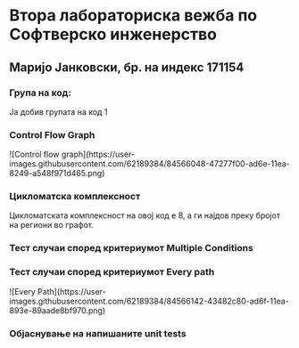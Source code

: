<h1>Втора лабораториска вежба по Софтверско инженерство</h1>
<h2>Маријо Јанковски, бр. на индекс 171154</h2>
<h3>Група на код:</h3>
<p>Ја добив групата на код 1</p>
<h3>Control Flow Graph</h3>
![Control flow graph](https://user-images.githubusercontent.com/62189384/84566048-47277f00-ad6e-11ea-8249-a548f971d465.png)
<h3>Цикломатска комплексност</h3>
<p>Цикломатската комплексност на овој код е 8, а ги најдов преку бројот на региони во графот.</p>
<h3>Тест случаи според критериумот Multiple Conditions</h3>

<h3>Тест случаи според критериумот Every path</h3>
![Every Path](https://user-images.githubusercontent.com/62189384/84566142-43482c80-ad6f-11ea-893e-89aade8bf970.png)


<h3>Објаснување на напишаните unit tests</h3>
